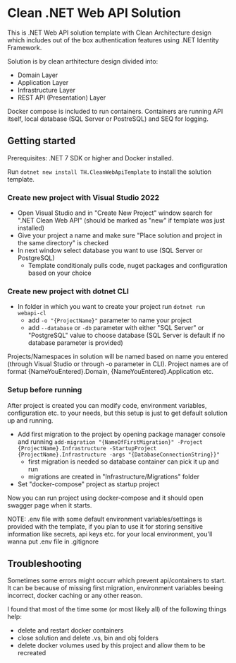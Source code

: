 # Clean .NET Web API Solution

This is .NET Web API solution template with Clean Architecture design which includes out of the box authentication features using .NET Identity Framework.

Solution is by clean arthitecture design divided into:


* Domain Layer
* Application Layer
* Infrastructure Layer
* REST API (Presentation) Layer

Docker compose is included to run containers. Containers are running API itself, local database (SQL Server or PostreSQL) and SEQ for logging.

## Getting started


Prerequisites: .NET 7 SDK or higher and Docker installed.

Run `dotnet new install TH.CleanWebApiTemplate` to install the solution template.

### Create new project with Visual Studio 2022


* Open Visual Studio and in "Create New Project" window search for ".NET Clean Web API" (should be marked as "new" if template was just installed)
* Give your project a name and make sure "Place solution and project in the same directory" is checked
* In next window select database you want to use (SQL Server or PostgreSQL)
    - Template conditionaly pulls code, nuget packages and configuration based on your choice

### Create new project with dotnet CLI


* In folder in which you want to create your project run `dotnet run webapi-cl`
    - add `-o "{ProjectName}"` parameter to name your project
    - add `--database` or `-db` parameter with either "SQL Server" or "PostgreSQL" value to choose database (SQL Server is default if no database parameter is provided)


Projects/Namespaces in solution will be named based on name you entered (through Visual Studio or through -o parameter in CLI). Project names are of format {NameYouEntered}.Domain, {NameYouEntered}.Application etc.

### Setup before running
After project is created you can modify code, environment variables, configuration etc. to your needs, but this setup is just to get default solution up and running.


* Add first migration to the project by opening package manager console and running `add-migration "{NameOfFirstMigration}" -Project {ProjectName}.Infrastructure -StartupProject {ProjectName}.Infrastructure -args "{DatabaseConnectionString}}"` 
    - first migration is needed so database container can pick it up and run
    - migrations are created in "Infrastructure/Migrations" folder
* Set "docker-compose" project as startup project

Now you can run project using docker-compose and it should open swagger page when it starts.


NOTE: .env file with some default environment variables/settings is provided with the template, if you plan to use it for storing sensitive information like secrets, api keys etc. for your local environment, you'll wanna put .env file in .gitignore

## Troubleshooting


Sometimes some errors might occurr which prevent api/containers to start. It can be because of missing first migration, environment variables beeing incorrect, docker caching or any other reason.

I found that most of the time some (or most likely all) of the following things help:
* delete and restart docker containers
* close solution and delete .vs, bin and obj folders
* delete docker volumes used by this project and allow them to be recreated